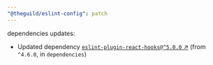 ```yaml
---
"@theguild/eslint-config": patch
---
```

dependencies updates:
  - Updated dependency [`eslint-plugin-react-hooks@^5.0.0` ↗︎](https://www.npmjs.com/package/eslint-plugin-react-hooks/v/5.0.0) (from `^4.6.0`, in `dependencies`)
